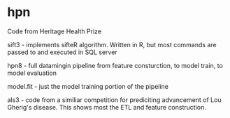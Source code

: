 hpn
===

Code from Heritage Health Prize

sift3 - implements sifteR algorithm. Written in R, but most commands are passed to and executed in SQL server

hpn8 - full datamingin pipeline from feature consturction, to model train, to model evaluation

model.fit - just the model training portion of the pipeline

als3 - code from a similiar competition for prediciting advancement of Lou Gherig's disease. This shows most the ETL and feature construction.

